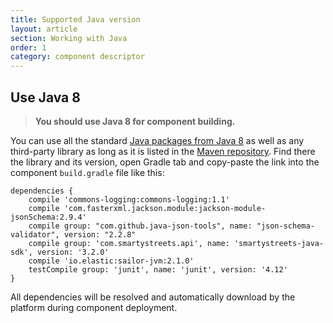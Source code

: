 ```yaml
---
title: Supported Java version
layout: article
section: Working with Java
order: 1
category: component descriptor
---
```


## Use Java 8

> **You should use Java 8 for component building.**

You can use all the standard [Java packages from Java 8](https://docs.oracle.com/javase/8/docs/api/)
as well as any third-party library as long as it is listed in the
[Maven repository](https://mvnrepository.com/). Find there the library and
its version, open Gradle tab and copy-paste the link into the component `build.gradle`
file like this:

```
dependencies {
    compile 'commons-logging:commons-logging:1.1'
    compile 'com.fasterxml.jackson.module:jackson-module-jsonSchema:2.9.4'
    compile group: "com.github.java-json-tools", name: "json-schema-validator", version: "2.2.8"
    compile group: 'com.smartystreets.api', name: 'smartystreets-java-sdk', version: '3.2.0'
    compile 'io.elastic:sailor-jvm:2.1.0'
    testCompile group: 'junit', name: 'junit', version: '4.12'
}
```

All dependencies will be resolved and automatically download by the platform
during component deployment.
